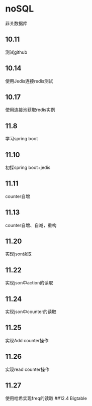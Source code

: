 # noSQL
非关数据库
## 10.11
测试github
## 10.14
使用Jedis连接redis测试
## 10.17
使用连接池获取redis实例
## 11.8
学习spring boot
## 11.10
初探spring boot+jedis
## 11.11
counter自增
## 11.13
counter自增、自减，重构
## 11.20
实现json读取
## 11.22
实现json中action的读取
## 11.24
实现json中counter的读取
## 11.25
实现Add counter操作
## 11.26
实现read counter操作
## 11.27
使用哈希实现freq的读取
##12.4
Bigtable